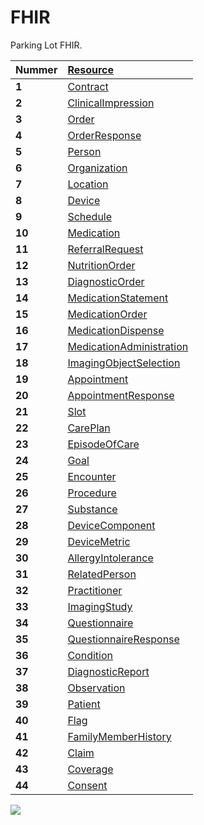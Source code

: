 # FHIR

Parking Lot FHIR.

|Nummer|[Resource](https://www.hl7.org/fhir/resourcelist.html)|
|:--|:--|
| __1__ | [Contract](https://www.hl7.org/fhir/contract.html) |
| __2__ | [ClinicalImpression](https://www.hl7.org/fhir/clinicalimpression.html) |
| __3__ | [Order](https://www.hl7.org/fhir/order.html) |
| __4__ | [OrderResponse](https://www.hl7.org/fhir/orderresponse.html) |
| __5__ | [Person](https://www.hl7.org/fhir/person.html) |
| __6__ | [Organization](https://www.hl7.org/fhir/organization.html) |
| __7__ | [Location](https://www.hl7.org/fhir/location.html) |
| __8__ | [Device](https://www.hl7.org/fhir/device.html) |
| __9__ | [Schedule](https://www.hl7.org/fhir/schedule.html) |
| __10__ | [Medication](https://www.hl7.org/fhir/medication.html) |
| __11__ | [ReferralRequest](https://www.hl7.org/fhir/referralrequest.html) |
| __12__ | [NutritionOrder](https://www.hl7.org/fhir/nutritionorder.html) |
| __13__ | [DiagnosticOrder](https://www.hl7.org/fhir/diagnosticorder.html) |
| __14__ | [MedicationStatement](https://www.hl7.org/fhir/medicationstatement.html) |
| __15__ | [MedicationOrder](https://www.hl7.org/fhir/medicationorder.html) |
| __16__ | [MedicationDispense](https://www.hl7.org/fhir/medicationdispense.html) |
| __17__ | [MedicationAdministration](https://www.hl7.org/fhir/medicationadministration.html) |
| __18__ | [ImagingObjectSelection](https://www.hl7.org/fhir/imagingobjectselection.html) |
| __19__ | [Appointment](https://www.hl7.org/fhir/appointment.html) |
| __20__ | [AppointmentResponse](https://www.hl7.org/fhir/appointmentresponse.html) |
| __21__ | [Slot](https://www.hl7.org/fhir/slot.html) |
| __22__ | [CarePlan](https://www.hl7.org/fhir/careplan.html) |
| __23__ | [EpisodeOfCare](https://www.hl7.org/fhir/episodeofcare.html) |
| __24__ | [Goal](https://www.hl7.org/fhir/goal.html) |
| __25__ | [Encounter](https://www.hl7.org/fhir/encounter.html) |
| __26__ | [Procedure](https://www.hl7.org/fhir/procedure.html) |
| __27__ | [Substance](https://www.hl7.org/fhir/substance.html) |
| __28__ | [DeviceComponent](https://www.hl7.org/fhir/devicecomponent.html) |
| __29__ | [DeviceMetric](https://www.hl7.org/fhir/devicemetric.html) |
| __30__ | [AllergyIntolerance](https://www.hl7.org/fhir/allergyintolerance.html) |
| __31__ | [RelatedPerson](https://www.hl7.org/fhir/relatedperson.html) |
| __32__ | [Practitioner](https://www.hl7.org/fhir/practitioner.html) |
| __33__ | [ImagingStudy](https://www.hl7.org/fhir/imagingstudy.html) |
| __34__ | [Questionnaire](https://www.hl7.org/fhir/questionnaire.html) |
| __35__ | [QuestionnaireResponse](https://www.hl7.org/fhir/questionnaireresponse.html) |
| __36__ | [Condition](https://www.hl7.org/fhir/condition.html) |
| __37__ | [DiagnosticReport](https://www.hl7.org/fhir/diagnosticreport.html) |
| __38__ | [Observation](https://www.hl7.org/fhir/observation.html) |
| __39__ | [Patient](https://www.hl7.org/fhir/patient.html) |
| __40__ | [Flag](https://www.hl7.org/fhir/flag.html) |
| __41__ | [FamilyMemberHistory](https://www.hl7.org/fhir/familymemberhistory.html) |
| __42__ | [Claim](https://www.hl7.org/fhir/claim.html) |
| __43__ | [Coverage](https://www.hl7.org/fhir/coverage.html) |
| __44__ | [Consent](https://www.hl7.org/fhir/consent.html) |


![](/verslag/images/fhir\_resources\_conceptMap.png)







